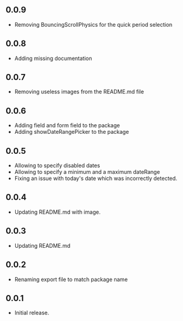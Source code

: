 ## 0.0.9

* Removing BouncingScrollPhysics for the quick period selection

## 0.0.8

* Adding missing documentation

## 0.0.7

* Removing useless images from the README.md file

## 0.0.6

* Adding field and form field to the package
* Adding showDateRangePicker to the package

## 0.0.5

* Allowing to specify disabled dates
* Allowing to specify a minimum and a maximum dateRange
* Fixing an issue with today's date which was incorrectly detected.

## 0.0.4

* Updating README.md with image.

## 0.0.3

* Updating README.md 

## 0.0.2

* Renaming export file to match package name

## 0.0.1

* Initial release.
